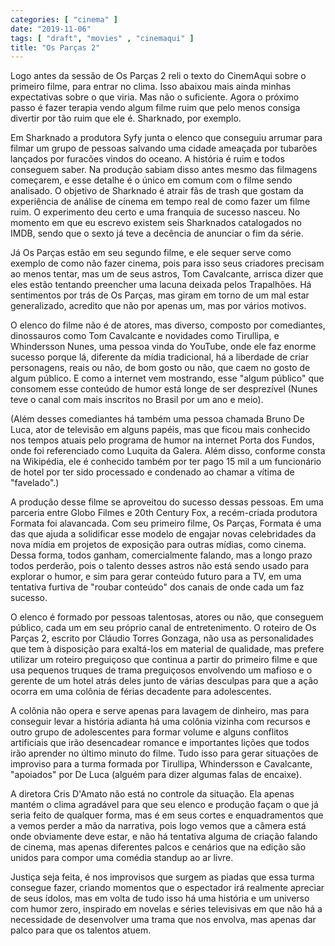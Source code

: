 ```yaml
---
categories: [ "cinema" ]
date: "2019-11-06"
tags: [ "draft", "movies" , "cinemaqui" ]
title: "Os Parças 2"
---
```

Logo antes da sessão de Os Parças 2 reli o texto do CinemAqui sobre o primeiro filme, para entrar no clima. Isso abaixou mais ainda minhas expectativas sobre o que viria. Mas não o suficiente. Agora o próximo passo é fazer terapia vendo algum filme ruim que pelo menos consiga divertir por tão ruim que ele é. Sharknado, por exemplo.

Em Sharknado a produtora Syfy junta o elenco que conseguiu arrumar para filmar um grupo de pessoas salvando uma cidade ameaçada por tubarões lançados por furacões vindos do oceano. A história é ruim e todos conseguem saber. Na produção sabiam disso antes mesmo das filmagens começarem, e esse detalhe é o único em comum com o filme sendo analisado. O objetivo de Sharknado é atrair fãs de trash que gostam da experiência de análise de cinema em tempo real de como fazer um filme ruim. O experimento deu certo e uma franquia de sucesso nasceu. No momento em que eu escrevo existem seis Sharknados catalogados no IMDB, sendo que o sexto já teve a decência de anunciar o fim da série.

Já Os Parças estão em seu segundo filme, e ele sequer serve como exemplo de como não fazer cinema, pois para isso seus criadores precisam ao menos tentar, mas um de seus astros, Tom Cavalcante, arrisca dizer que eles estão tentando preencher uma lacuna deixada pelos Trapalhões. Há sentimentos por trás de Os Parças, mas giram em torno de um mal estar generalizado, acredito que não por apenas um, mas por vários motivos.

O elenco do filme não é de atores, mas diverso, composto por comediantes, dinossauros como Tom Cavalcante e novidades como Tirullipa, e Whindersson Nunes, uma pessoa vinda do YouTube, onde ele faz enorme sucesso porque lá, diferente da mídia tradicional, há a liberdade de criar personagens, reais ou não, de bom gosto ou não, que caem no gosto de algum público. E como a internet vem mostrando, esse "algum público" que consomem esse conteúdo de humor está longe de ser desprezível (Nunes teve o canal com mais inscritos no Brasil por um ano e meio).

(Além desses comediantes há também uma pessoa chamada Bruno De Luca, ator de televisão em alguns papéis, mas que ficou mais conhecido nos tempos atuais pelo programa de humor na internet Porta dos Fundos, onde foi referenciado como Luquita da Galera. Além disso, conforme consta na Wikipédia, ele é conhecido também por ter pago 15 mil a um funcionário de hotel por ter sido processado e condenado ao chamar a vítima de "favelado".)

A produção desse filme se aproveitou do sucesso dessas pessoas. Em uma parceria entre Globo Filmes e 20th Century Fox, a recém-criada produtora Formata foi alavancada. Com seu primeiro filme, Os Parças, Formata é uma das que ajuda a solidificar esse modelo de engajar novas celebridades da nova mídia em projetos de exposição para outras mídias, como cinema. Dessa forma, todos ganham, comercialmente falando, mas a longo prazo todos perderão, pois o talento desses astros não está sendo usado para explorar o humor, e sim para gerar conteúdo futuro para a TV, em uma tentativa furtiva de "roubar conteúdo" dos canais de onde cada um faz sucesso.

O elenco é formado por pessoas talentosas, atores ou não, que conseguem público, cada um em seu próprio canal de entretenimento. O roteiro de Os Parças 2, escrito por Cláudio Torres Gonzaga, não usa as personalidades que tem à disposição para exaltá-los em material de qualidade, mas prefere utilizar um roteiro preguiçoso que continua a partir do primeiro filme e que usa pequenos truques de trama preguiçosos envolvendo um mafioso e o gerente de um hotel atrás deles junto de várias desculpas para que a ação ocorra em uma colônia de férias decadente para adolescentes.

A colônia não opera e serve apenas para lavagem de dinheiro, mas para conseguir levar a história adianta há uma colônia vizinha com recursos e outro grupo de adolescentes para formar volume e alguns conflitos artificiais que irão desencadear romance e importantes lições que todos irão aprender no último minuto do filme. Tudo isso para gerar situações de improviso para a turma formada por Tirullipa, Whindersson e Cavalcante, "apoiados" por De Luca (alguém para dizer algumas falas de encaixe).

A diretora Cris D'Amato não está no controle da situação. Ela apenas mantém o clima agradável para que seu elenco e produção façam o que já seria feito de qualquer forma, mas é em seus cortes e enquadramentos que a vemos perder a mão da narrativa, pois logo vemos que a câmera está onde obviamente deve estar, e não há tentativa alguma de criação falando de cinema, mas apenas diferentes palcos e cenários que na edição são unidos para compor uma comédia standup ao ar livre.

Justiça seja feita, é nos improvisos que surgem as piadas que essa turma consegue fazer, criando momentos que o espectador irá realmente apreciar de seus ídolos, mas em volta de tudo isso há uma história e um universo com humor zero, inspirado em novelas e séries televisivas em que não há a necessidade de desenvolver uma trama que nos envolva, mas apenas dar palco para que os talentos atuem.

